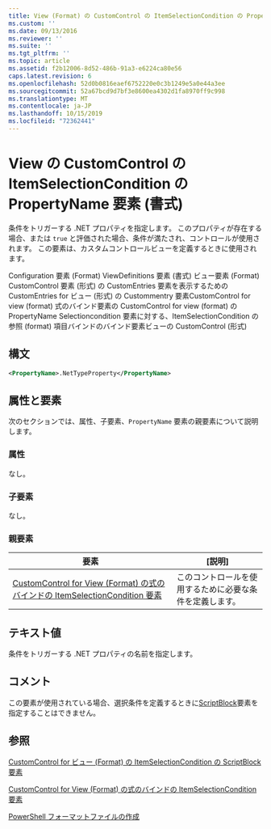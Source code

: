 ```yaml
---
title: View (Format) の CustomControl の ItemSelectionCondition の PropertyName 要素 |Microsoft Docs
ms.custom: ''
ms.date: 09/13/2016
ms.reviewer: ''
ms.suite: ''
ms.tgt_pltfrm: ''
ms.topic: article
ms.assetid: f2b12006-8d52-486b-91a3-e6224ca80e56
caps.latest.revision: 6
ms.openlocfilehash: 52d0b0816eaef6752220e0c3b1249e5a0e44a3ee
ms.sourcegitcommit: 52a67bcd9d7bf3e8600ea4302d1fa8970ff9c998
ms.translationtype: MT
ms.contentlocale: ja-JP
ms.lasthandoff: 10/15/2019
ms.locfileid: "72362441"
---
```

# <a name="propertyname-element-for-itemselectioncondition-for-customcontrol-for-view-format"></a>View の CustomControl の ItemSelectionCondition の PropertyName 要素 (書式)

条件をトリガーする .NET プロパティを指定します。 このプロパティが存在する場合、または `true` と評価された場合、条件が満たされ、コントロールが使用されます。 この要素は、カスタムコントロールビューを定義するときに使用されます。

Configuration 要素 (Format) ViewDefinitions 要素 (書式) ビュー要素 (Format) CustomControl 要素 (形式) の CustomEntries 要素を表示するための CustomEntries for ビュー (形式) の Custommentry 要素CustomControl for view (format) 式のバインド要素の CustomControl for view (format) の PropertyName Selectioncondition 要素に対する、ItemSelectionCondition の参照 (format) 項目バインドのバインド要素ビューの CustomControl (形式)

## <a name="syntax"></a>構文

```xml
<PropertyName>.NetTypeProperty</PropertyName>
```

## <a name="attributes-and-elements"></a>属性と要素

次のセクションでは、属性、子要素、`PropertyName` 要素の親要素について説明します。

### <a name="attributes"></a>属性

なし。

### <a name="child-elements"></a>子要素

なし。

### <a name="parent-elements"></a>親要素

|要素|[説明]|
|-------------|-----------------|
|[CustomControl for View (Format) の式のバインドの ItemSelectionCondition 要素](./itemselectioncondition-element-for-expressionbinding-for-customcontrol-format.md)|このコントロールを使用するために必要な条件を定義します。|

## <a name="text-value"></a>テキスト値

条件をトリガーする .NET プロパティの名前を指定します。

## <a name="remarks"></a>コメント

この要素が使用されている場合、選択条件を定義するときに[ScriptBlock](./scriptblock-element-for-itemselectioncondition-for-customcontrol-for-view-format.md)要素を指定することはできません。

## <a name="see-also"></a>参照

[CustomControl for ビュー (Format) の ItemSelectionCondition の ScriptBlock 要素](./scriptblock-element-for-itemselectioncondition-for-customcontrol-for-view-format.md)

[CustomControl for View (Format) の式のバインドの ItemSelectionCondition 要素](./itemselectioncondition-element-for-expressionbinding-for-customcontrol-format.md)

[PowerShell フォーマットファイルの作成](./writing-a-powershell-formatting-file.md)
